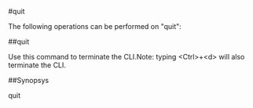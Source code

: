 #quit

The following operations can be performed on "quit":


##quit

Use this command to terminate the CLI.Note: typing &lt;Ctrl>+&lt;d> will also terminate the CLI.


##Synopsys

quit



